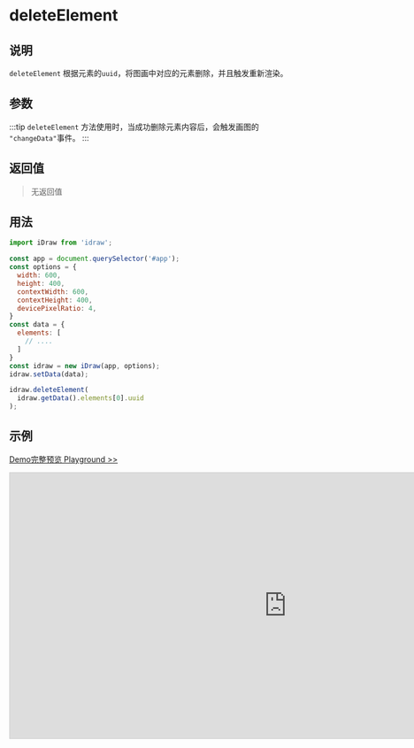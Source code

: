 # deleteElement

## 说明

`deleteElement` 根据元素的`uuid`，将图画中对应的元素删除，并且触发重新渲染。

## 参数

:::tip
`deleteElement` 方法使用时，当成功删除元素内容后，会触发画图的 `"changeData"`事件。
:::

## 返回值

> 无返回值

## 用法

```js
import iDraw from 'idraw';

const app = document.querySelector('#app');
const options = {
  width: 600,
  height: 400,
  contextWidth: 600,
  contextHeight: 400,
  devicePixelRatio: 4,
}
const data = {
  elements: [
    // ....
  ]
}
const idraw = new iDraw(app, options);
idraw.setData(data);

idraw.deleteElement(
  idraw.getData().elements[0].uuid
);
```

## 示例

[Demo完整预览 Playground >>](https://idrawjs.github.io/playground/?demo=api-deleteElement)

<iframe 
  src="https://idrawjs.github.io/playground/?demo=api-deleteElement&header=false&sider=false&default-editor-split=37" 
  width="1000" height="480" frameborder="no" border="0"
  style="border: 1px solid #cecece; margin: 0px auto;"
></iframe>